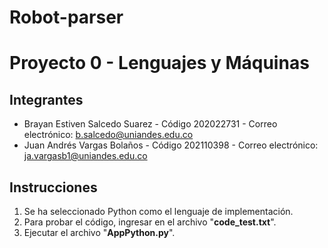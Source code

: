 # Robot-parser
# Proyecto 0 - Lenguajes y Máquinas

## Integrantes

* Brayan Estiven Salcedo Suarez - Código 202022731 - Correo electrónico: b.salcedo@uniandes.edu.co
* Juan Andrés Vargas Bolaños - Código 202110398 - Correo electrónico: ja.vargasb1@uniandes.edu.co

## Instrucciones

1. Se ha seleccionado Python como el lenguaje de implementación.
2. Para probar el código, ingresar en el archivo "**code_test.txt**".
3. Ejecutar el archivo "**AppPython.py**".
